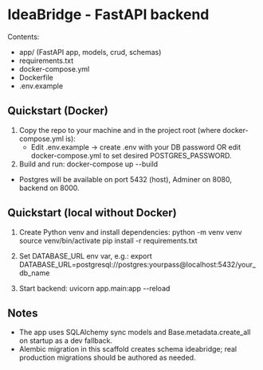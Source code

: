 
IdeaBridge - FastAPI backend
=========================================

Contents:
- app/ (FastAPI app, models, crud, schemas)
- requirements.txt
- docker-compose.yml
- Dockerfile
- .env.example

Quickstart (Docker)
-------------------
1. Copy the repo to your machine and in the project root (where docker-compose.yml is):
   - Edit .env.example -> create .env with your DB password OR edit docker-compose.yml to set desired POSTGRES_PASSWORD.
2. Build and run:
   docker-compose up --build

- Postgres will be available on port 5432 (host), Adminer on 8080, backend on 8000.

Quickstart (local without Docker)
--------------------------------
1. Create Python venv and install dependencies:
   python -m venv venv
   source venv/bin/activate
   pip install -r requirements.txt

2. Set DATABASE_URL env var, e.g.:
   export DATABASE_URL=postgresql://postgres:yourpass@localhost:5432/your_db_name

3. Start backend:
   uvicorn app.main:app --reload

Notes
-----
- The app uses SQLAlchemy sync models and Base.metadata.create_all on startup as a dev fallback.
- Alembic migration in this scaffold creates schema ideabridge; real production migrations should be authored as needed.

